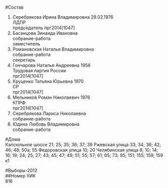 #Состав  
1. Серебрякова Ирина Владимировна 29.02.1976  
    ЛДПР  
    председатель прг2014[1047]  
2. Басанцова Зинаида Ивановна  
    собрание-работа  
    заместитель  
3. Романовская Наталья Владимировна  
    собрание-работа  
    секретарь  
4. Гончарова Наталья Андреевна 1956  
    Трудовая партия России  
    прг2014[1047]  
5. Круценко Татьяна Юрьевна 1970  
    СР  
    прг2014[1047]  
6. Мельников Роман Николаевич 1976  
    КПРФ  
    прг2014[1047]  
7. Серебрякова Лариса Николаевна  
    собрание-работа  
8. Юдина Любовь Владимировна  
    собрание-работа  
  
#Дома  
Капсюльное шоссе 21; 25; 35; 36; 37; 39 Ржевская улица 33; 34; 36; 42; 46; 48; 50а; 55 Федоровская улица 10; 20 Челябинская улица 8; 10; 14; 16; 19; 24; 25; 27; 43; 45; 47; 49; 51; 55; 57; 61; 65; 73; 95; 151; 155; 159; 159 к1  
  
#Выборы-2012  
##Номер УИК  
816  
